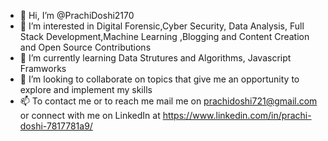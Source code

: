 - 👋 Hi, I’m @PrachiDoshi2170
- 👀 I’m interested in Digital Forensic,Cyber Security, Data Analysis, Full Stack Development,Machine Learning ,Blogging and Content Creation and Open Source Contributions
- 🌱 I’m currently learning Data Strutures and Algorithms, Javascript Framworks
- 💞️ I’m looking to collaborate on topics that give me an opportunity to explore and implement my skills
- 📫 To contact me or to reach me mail me on prachidoshi721@gmail.com or connect with me on LinkedIn at https://www.linkedin.com/in/prachi-doshi-7817781a9/

<!---
PrachiDoshi2170/PrachiDoshi2170 
--->
